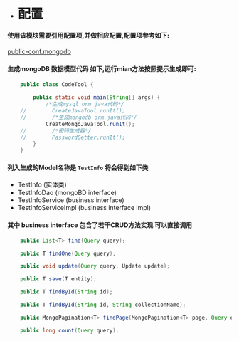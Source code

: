 * # 配置
#### 使用该模块需要引用配置项,并做相应配置,配置项参考如下:
[public-conf.mongodb](https://github.com/0nebean/public.conf/blob/master/conf/public-conf.mongodb.properties)


#### 生成mongoDB 数据模型代码 如下,运行mian方法按照提示生成即可:
```java
    public class CodeTool {
    
        public static void main(String[] args) {
            /*生成mysql orm java代码*/
    //        CreateJavaTool.runIt();
    //        /*生成mongodb orm java代码*/
            CreateMongoJavaTool.runIt();
    //        /*密码生成器*/
    //        PasswordGetter.runIt();
        }
    }

```
#### 列入生成的Model名称是 `TestInfo` 将会得到如下类
* TestInfo (实体类)
* TestInfoDao (mongoBD interface)
* TestInfoService (business interface)
* TestInfoServiceImpl  (business interface impl)

#### 其中 business interface 包含了若干CRUD方法实现 可以直接调用
```java
    public List<T> find(Query query);

    public T findOne(Query query);

    public void update(Query query, Update update);

    public T save(T entity);

    public T findById(String id);

    public T findById(String id, String collectionName);

    public MongoPagination<T> findPage(MongoPagination<T> page, Query query);

    public long count(Query query);
```